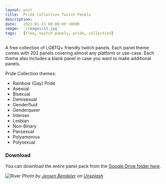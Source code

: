 ```yaml
---
layout: post
title:  Pride Collection Twitch Panels
description:
date:   2022-01-13 00:00:00 +0000
image:  '/images/15.jpg'
tags:   [free, twitch panels, pride, collection]
---
```

A free collection of LGBTQ+ friendly twitch panels. Each panel theme comes with 202 panels covering almost any platform or use-case. Each theme also includes a blank panel in case you want to make additional panels. 

Pride Collection themes:
- Rainbow (Gay) Pride
- Asexual
- Bisexual
- Demisexual
- Genderfluid
- Genderqueer
- Intersex
- Lesbian
- Non-Binary
- Pansexual
- Polyamorous
- Polysexual

### Download

You can download the entire panel pack from the [Google Drive folder here](https://drive.google.com/drive/folders/1Ba9yQCDutNn8Cy9TLhP0pUAcuafeUAl7).

![River]({{site.baseurl}}/images/15-1.jpg#wide)
*Photo by [Jeroen Bendeler](https://unsplash.com/photos/_w7CkrJdn1Q) on [Unsplash](https://unsplash.com/)*